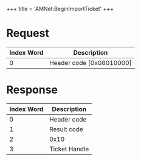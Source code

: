 +++
title = 'AMNet:BeginImportTicket'
+++

# Request

| Index Word | Description                |
|------------|----------------------------|
| 0          | Header code \[0x08010000\] |

# Response

| Index Word | Description   |
|------------|---------------|
| 0          | Header code   |
| 1          | Result code   |
| 2          | 0x10          |
| 3          | Ticket Handle |